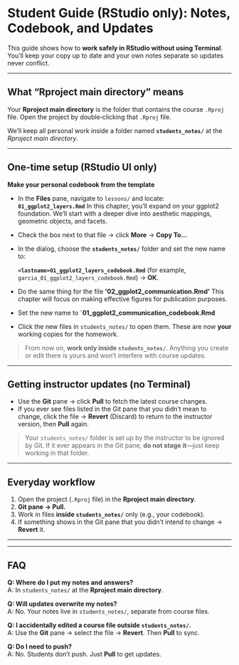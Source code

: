 # Student Guide (RStudio only): Notes, Codebook, and Updates

This guide shows how to **work safely in RStudio without using Terminal**. You’ll keep your copy up to date and your own notes separate so updates never conflict.

---

## What “Rproject main directory” means
Your **Rproject main directory** is the folder that contains the course `.Rproj` file. Open the project by double‑clicking that `.Rproj` file.

We’ll keep all personal work inside a folder named **`students_notes/`** at the *Rproject main directory*.

---

## One‑time setup (RStudio UI only)
**Make your personal codebook from the template**

   - In the **Files** pane, navigate to `lessons/` and locate:  
     **`01_ggplot2_layers.Rmd`**
     In this chapter, you’ll expand on your ggplot2 foundation. We’ll start with a deeper dive into aesthetic mappings, 
     geometric objects, and facets.
     
   - Check the box next to that file → click **More** → **Copy To…**
   
   - In the dialog, choose the **`students_notes/`** folder and set the new name to: 
   
     **`<lastname>01_ggplot2_layers_codebook.Rmd`** (for example, `garcia_01_ggplot2_layers_codebook.Rmd`) → **OK**.
     
   - Do the same thing for the file **'02_ggplot2_communication.Rmd'**
     This chapter will focus on making effective figures for publication purposes.
   
   - Set the new name to **`<lastname>01_ggplot2_communication_codebook.Rmd**
   
   - Click the new files in `students_notes/` to open them. These are now **your** working copies for the homework.

> From now on, **work only inside `students_notes/`**. Anything you create or edit there is yours and won’t interfere with course updates.

---

## Getting instructor updates (no Terminal)

- Use the **Git** pane → click **Pull** to fetch the latest course changes.
- If you ever see files listed in the Git pane that you didn’t mean to change, click the file → **Revert** (Discard) to return to the instructor version, then **Pull** again.

> Your `students_notes/` folder is set up by the instructor to be ignored by Git. If it ever appears in the Git pane, **do not stage it**—just keep working in that folder.

---

## Everyday workflow

1. Open the project (`.Rproj` file) in the **Rproject main directory**.
2. **Git pane → Pull.**
3. Work in files **inside `students_notes/`** only (e.g., your codebook).
4. If something shows in the Git pane that you didn’t intend to change → **Revert** it.

---

---

## FAQ

**Q: Where do I put my notes and answers?**  
A: In `students_notes/` at the **Rproject main directory**.

**Q: Will updates overwrite my notes?**  
A: No. Your notes live in `students_notes/`, separate from course files.

**Q: I accidentally edited a course file outside `students_notes/`.**  
A: Use the **Git** pane → select the file → **Revert**. Then **Pull** to sync.

**Q: Do I need to push?**  
A: No. Students don’t push. Just **Pull** to get updates.

